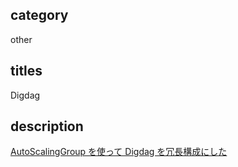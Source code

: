 ## category

other

## titles

Digdag

## description

<a href="https://qiita.com/kurosame/items/5684825023ef75913a5c" target="_blank">AutoScalingGroup を使って Digdag を冗長構成にした</a>
